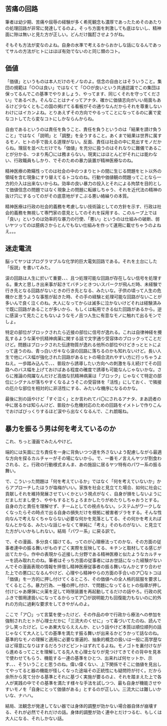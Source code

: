 ﻿## 苦痛の回路

筆者は幼少期、苦痛や屈辱の経験が多く希死観念も濃厚であったためそのあたりの処理回路が非常に発達してるのよ。そっち方面を刺激しても底はないし、精神面に隙は無いと見た方が正しい。どんだけ酩酊させようがね。

そもそも方法が変なのよね。自身の水準で考えるからおかしな話になるんであってサルの方法がヒトにはほぼ有効でないのと同じ類のコト。


## 価値

「価値」というものは本人だけのモノなのよ。信念の自由とはそういうこと。集団の規範は「○○は良い」ではなくて「○○が良いという共通認識でこの集団は保ってるんでこの基準でやりましょう、やってます、同じくそれを守ってください」であるべき。そんなことはナイってアナタ、確かに価値志向がいい局面もあるけど少なくともこの国の掲げてる看板がその通りなんだからそれを尊重しないわけにはイカンよね。とりあえずその方向でやるってことになってるのに裏で変なコトしてたら変なコトにしかならんからね。

自由であるというのは責任を負うこと、責任を負うというのは「結果を請け負うこと」ではなく「説明」と「調整」を全うすること。あくまで結果は世界に属するモノ、ヒトの手で扱える道理がない。反面、責任は社会の中に見出すモノだからね。理屈を並べただけでも「価値」を充分に扱うのはそれなりに難儀であることが分かる、つまり馬〇には務まらない。現実にはほとんどがそれには能わない、行政職員もしかり、でそのための暴力装置が精神医療なのね。

精神医療の欺瞞性ってのは社会の中のつまりヒトの間に生じる問題をヒト以外の領域を含む現象にすり替えてるトコなのね。行動や価値観の問題ってことなら一方的介入は出来ないからね。効率の良い暴力の投入とそれによる拘禁を目的として価値信念の問題ではなく現象上の問題に転嫁しちゃう、それを近代法の精神の抜け穴にするってのがその底意地がすこぶる悪い絡繰りの本質。

精神医療は行政の社会的義務を考慮しない技術論としての方針を示す、行政は社会的義務を無視して専門家の意見としてのそれを採用する、このループ上では「良い」というのは効率的な暴力の行使、「悪い」というのは仕組みの破断、弱いヤツってのは臆病さからとんでもない仕組みを作って運用に載せちゃうのよねえ。。。


## 迷走電流

脳ってヤツはプログラマブルな化学的巨大電気回路である。それを土台にした「仮説」を書いてみた。

涙の回路は人生に於いて重要、、、且つ処理可能な回路が存在しない信号を処理する。重大と思しき出来事が起きてバチンときついスパークが飛んだ時、未経験で行き先となる回路がないときの行き先となる、みたいな。子供の頃って人生の危機かと思うような事態が起きた時、その手の経験と処理可能な回路がないことが多いんで良く泣くのね。大人になってからは滅多に泣かないけどそれは経験済みで既に回路があることが多いから、もしくは転用できる似た回路があるから。逆に感涙って見たこともないようなモノ且つ人生に有意なモノに触れて出るモンでしょ。

特定の部位がブロックされたら近接の部位に信号が逸れる。これは自律神経を攪乱するような薬や抗精神病薬に関する話で文字通り受容体のブロックってことだけど。問題はブロックされた伝達物質が逸れる他所の部位やけどきっとヒトによって違うのね、青っ白いガキなら涙の回路に落ちるのかも知れないけど。長い人生で他にバス幅が強化された回路があるヒトの場合流れやすい方に行っちゃうよねえ。一歩踏み込んで、、、普段から誘導したい方向への刺激を与え続けてその回路へのバス幅を上げておけばある程度の確度で誘導も可能なんじゃないかな。さらに推論の飛躍なんだけど高価な抗精神病薬は「ブロック」じゃなくて特定の部位にシグナルが落ちやすくなるようそこの受容体を「活性」にしておく、で隣接の厄介な部位を相対的に非活性にする、みたいな機序になるのかな。

最後に別の話やけど「すぐ泣く」とか言われてバ〇にされるアナタ、まあ読者の中に居るかは知らんけど、普段から危機対応のための回路をイメトレで作りこんでおけばびっくりするほど涙やら出なくなるんで、これ朗報ね。


## 暴力を振るう男は何を考えているのか

これ、ちっと漫画でみたんやけど。

端的には矢面に立ち責任を一身に背負いつつ道を外さないよう配慮しながら最適な方向を探るカルチャーがその場にないから。で、一番モノ言えんヤツが割食わされる、と。行政の行動様式まんま、あの施設に居るヤツ特有のパワー系の振る舞い。

で、こういった問題は「何を考えているか」ではなく「何を考えていないか」からアプローチしたほうが塩梅がいい。家族を社会と見立てた場合、如何に社会に貢献しそれを維持発展させていくかという視点がなく、自身が損をしないようにだましだまし使う、ややもするとちょろまかしたりがめたりしちゃおうとする。自身の力と責任を理解せず、チームとしての視点もない。システムがワークしなくなったらその時点で出る自身の損失だけを根拠に被害者ヅラをする。そんな性向なんで考えなくちゃならない必要な何かを見落としてる、その何かを考えればなんとかなる、みたいな話じゃなくて単純に「考え」そのものがない、と見立てた方がいいかもしれない。結局「パワー系」に戻る訳で。

で、その漫画、多分良く描けてる。ってのが心理療法ってのかな、その方面の従事者連中の振る舞いがものすごく実際を反映してる、キチンと取材してる感じが出てたから。作中の表現から近接した分野である精神医療と似たようなカルチャーを読み取れたのね。筆者はそっち方面の従事者にはお世話になった経験がないんでその漫画表現の情報を拝借し精神医療従事者の振る舞いなんかとすり合わせた上での悪口になるんやけど、心理やら精神やらの方面の手合いのア〇なトコは「価値」を一方的に押し付けてくるところ、その価値への全人格的屈服を要求してくるところ。暴力行為、一種の押し付け、で問題になってるヒトの指導が押し付けじゃあ爆弾に火薬を足して時限装置を再起動してるだけの話やろ。行政の尻ふきで御用達扱いになってるからってア〇が説明能力も回復能力もないのに的外れの方向に過剰な要求をしてきやがんのよ。

ここで「ア〇」って言葉を使ったけど、その作品の中で行政から療法への参加を強制されたヒトが心理士だかに「三流大のくせに」って毒づいてたのね、読んで少し笑ったけど。じゃあ東大ならええんか、という話やけど本質は順位順列の話じゃなくて大人としての基準を満たす振る舞いが出来るかどうかって話なのね。基準的なモノの理解と適用に必要な普遍的、抽象的概念の扱いは一般に高学歴なほど得意になりはするだろうけどピントはずれてるよね。モノゴトを裏付けながら進めるってことを理解してる先人を心理士なりが見つけてきてその背中を見本で使わせてもらう、機能する一連の基準をひとつ、出来れば何セットか、示す、、、そういうことと思うのね。偉い偉くない、上下関係でそこに価値を見出してやってると器の機能が怪しくなった途端その正統性にも疑問符が付く。だから余所から見て分かる基準とそれに基づく実施が要るのよ、それを踏まえた上で各人が実践の中でその基準を満たす様々な手法を試しつつ、最も自身が機能させやすいモノを「自身にとって価値がある」とするのが正しい。三流大には難しいかいな、ナハハ。

結局、法観念が発達してない器では身体的調整が効かない場合器自体が崩壊する、それが必然でそれだけの話。身体的調整が効く連中とだけつるむ、もしくは大人になる、それしかない話。
